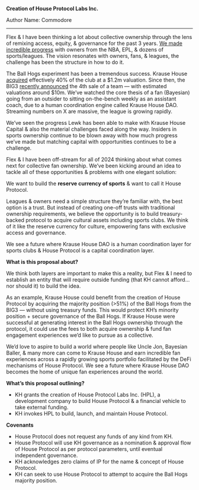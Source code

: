 **Creation of House Protocol Labs Inc.**

Author Name: Commodore

---

Flex & I have been thinking a lot about collective ownership through the lens of remixing access, equity, & governance for the past 3 years. [We made incredible progress](https://x.com/thycommodore/status/1805932981816639997) with owners from the NBA, EPL, & dozens of sports/leagues. The vision resonates with owners, fans, & leagues, the challenge has been the structure in how to do it.

The Ball Hogs experiment has been a tremendous success. Krause House [acquired](https://big3.com/news/decentralized-autonomous-organization-krause-house-to-purchase-fire-tier-ownership-nft-allotment-for-ball-hogs-big3-team/) effectively 40% of the club at a $1.2m valuation. Since then, the BIG3 [recently announced](https://big3.com/news/gameabove-sports-acquires-fourth-founding-big3-expansion-team/) the 4th sale of a team — with estimated valuations around $10m. We’ve watched the core thesis of a fan (Bayesian) going from an outsider to sitting on-the-bench weekly as an assistant coach, due to a human coordination engine called Krause House DAO. Streaming numbers on X are massive, the league is growing rapidly.

We’ve seen the progress Lewk has been able to make with Krause House Capital & also the material challenges faced along the way. Insiders in sports ownership continue to be blown away with how much progress we’ve made but matching capital with opportunities continues to be a challenge.

Flex & I have been off-stream for all of 2024 thinking about what comes next for collective fan ownership. We’ve been kicking around an idea to tackle all of these opportunities & problems with one elegant solution:

We want to build the **reserve currency of sports** & want to call it House Protocol.

Leagues & owners need a simple structure they’re familiar with, the best option is a trust. But instead of creating one-off trusts with traditional ownership requirements, we believe the opportunity is to build treasury-backed protocol to acquire cultural assets including sports clubs. We think of it like the reserve currency for culture, empowering fans with exclusive access and governance.

We see a future where Krause House DAO is a human coordination layer for sports clubs & House Protocol is a capital coordination layer.

**What is this proposal about?**

We think both layers are important to make this a reality, but Flex & I need to establish an entity that will require outside funding (that KH cannot afford… nor should it) to build the idea.

As an example, Krause House could benefit from the creation of House Protocol by acquiring the majority position (>51%) of the Ball Hogs from the BIG3 — without using treasury funds. This would protect KH’s minority position + secure governance of the Ball Hogs. If Krause House were successful at generating interest in the Ball Hogs ownership through the protocol, it could use the fees to both acquire ownership & fund fan engagement experiences we’d like to pursue as a collective.

We’d love to aspire to build a world where people like Uncle Jon, Bayesian Baller, & many more can come to Krause House and earn incredible fan experiences across a rapidly growing sports portfolio facilitated by the DeFi mechanisms of House Protocol. We see a future where Krause House DAO becomes the home of unique fan experiences around the world.

**What’s this proposal outlining?**

- KH grants the creation of House Protocol Labs Inc. (HPL), a development company to build House Protocol & a financial vehicle to take external funding.
- KH invokes HPL to build, launch, and maintain House Protocol.

**Covenants**

- House Protocol does not request any funds of any kind from KH.
- House Protocol will use KH governance as a nomination & approval flow of House Protocol as per protocol parameters, until eventual independent governance.
- KH acknowledges zero claims of IP for the name & concept of House Protocol.
- KH can seek to use House Protocol to attempt to acquire the Ball Hogs majority position.